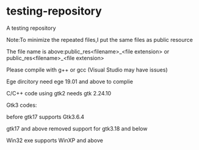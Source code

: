 # testing-repository
A testing repository

Note:To minimize the repeated files,I put the same files as public resource

The file name is above:public\_res\<filename\>\_\<file extension\> or public\_res\<filename\>\_\<file extension\>

Please compile with g++ or gcc
(Visual Studio may have issues)

Ege dircitory need ege 19.01 and above to complie

C/C++ code using gtk2 needs gtk 2.24.10

Gtk3 codes:

before gtk17 supports Gtk3.6.4

gtk17 and above removed support for gtk3.18 and below

Win32 exe supports WinXP and above 
